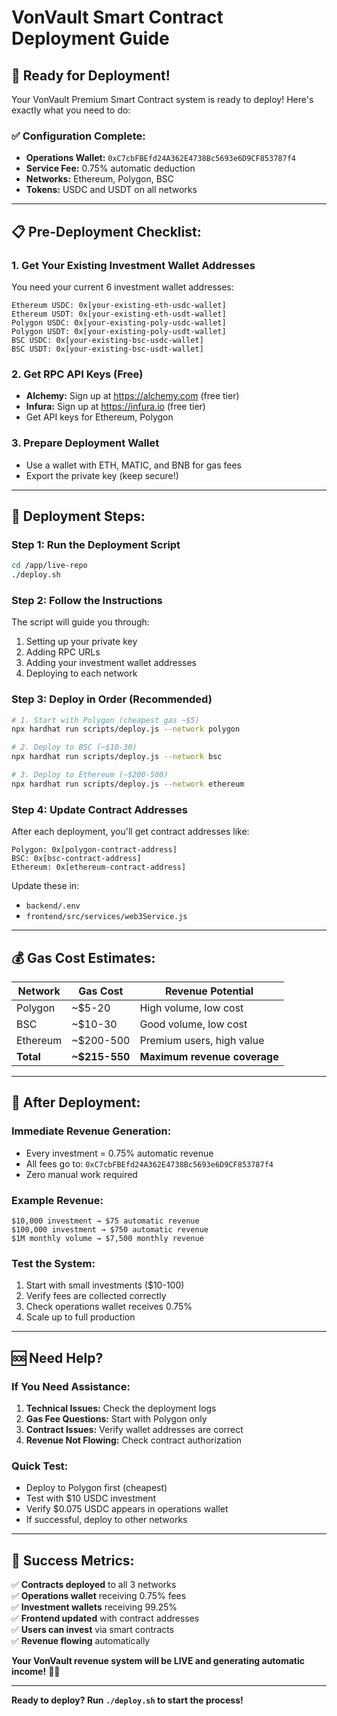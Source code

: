 # VonVault Smart Contract Deployment Guide

## 🚀 Ready for Deployment!

Your VonVault Premium Smart Contract system is ready to deploy! Here's exactly what you need to do:

### ✅ Configuration Complete:
- **Operations Wallet:** `0xC7cbFBEfd24A362E4738Bc5693e6D9CF853787f4`
- **Service Fee:** 0.75% automatic deduction
- **Networks:** Ethereum, Polygon, BSC
- **Tokens:** USDC and USDT on all networks

---

## 📋 Pre-Deployment Checklist:

### 1. Get Your Existing Investment Wallet Addresses
You need your current 6 investment wallet addresses:
```
Ethereum USDC: 0x[your-existing-eth-usdc-wallet]
Ethereum USDT: 0x[your-existing-eth-usdt-wallet]
Polygon USDC: 0x[your-existing-poly-usdc-wallet]  
Polygon USDT: 0x[your-existing-poly-usdt-wallet]
BSC USDC: 0x[your-existing-bsc-usdc-wallet]
BSC USDT: 0x[your-existing-bsc-usdt-wallet]
```

### 2. Get RPC API Keys (Free)
- **Alchemy:** Sign up at https://alchemy.com (free tier)
- **Infura:** Sign up at https://infura.io (free tier)
- Get API keys for Ethereum, Polygon

### 3. Prepare Deployment Wallet
- Use a wallet with ETH, MATIC, and BNB for gas fees
- Export the private key (keep secure!)

---

## 🚀 Deployment Steps:

### Step 1: Run the Deployment Script
```bash
cd /app/live-repo
./deploy.sh
```

### Step 2: Follow the Instructions
The script will guide you through:
1. Setting up your private key
2. Adding RPC URLs
3. Adding your investment wallet addresses
4. Deploying to each network

### Step 3: Deploy in Order (Recommended)
```bash
# 1. Start with Polygon (cheapest gas ~$5)
npx hardhat run scripts/deploy.js --network polygon

# 2. Deploy to BSC (~$10-30)
npx hardhat run scripts/deploy.js --network bsc

# 3. Deploy to Ethereum (~$200-500)
npx hardhat run scripts/deploy.js --network ethereum
```

### Step 4: Update Contract Addresses
After each deployment, you'll get contract addresses like:
```
Polygon: 0x[polygon-contract-address]
BSC: 0x[bsc-contract-address]  
Ethereum: 0x[ethereum-contract-address]
```

Update these in:
- `backend/.env`
- `frontend/src/services/web3Service.js`

---

## 💰 Gas Cost Estimates:

| Network | Gas Cost | Revenue Potential |
|---------|----------|-------------------|
| Polygon | ~$5-20   | High volume, low cost |
| BSC     | ~$10-30  | Good volume, low cost |
| Ethereum| ~$200-500| Premium users, high value |
| **Total**| **~$215-550** | **Maximum revenue coverage** |

---

## 🎉 After Deployment:

### Immediate Revenue Generation:
- Every investment = 0.75% automatic revenue
- All fees go to: `0xC7cbFBEfd24A362E4738Bc5693e6D9CF853787f4`
- Zero manual work required

### Example Revenue:
```
$10,000 investment → $75 automatic revenue
$100,000 investment → $750 automatic revenue  
$1M monthly volume → $7,500 monthly revenue
```

### Test the System:
1. Start with small investments ($10-100)
2. Verify fees are collected correctly
3. Check operations wallet receives 0.75%
4. Scale up to full production

---

## 🆘 Need Help?

### If You Need Assistance:
1. **Technical Issues:** Check the deployment logs
2. **Gas Fee Questions:** Start with Polygon only
3. **Contract Issues:** Verify wallet addresses are correct
4. **Revenue Not Flowing:** Check contract authorization

### Quick Test:
- Deploy to Polygon first (cheapest)
- Test with $10 USDC investment  
- Verify $0.075 USDC appears in operations wallet
- If successful, deploy to other networks

---

## 🎯 Success Metrics:

✅ **Contracts deployed** to all 3 networks  
✅ **Operations wallet** receiving 0.75% fees  
✅ **Investment wallets** receiving 99.25%  
✅ **Frontend updated** with contract addresses  
✅ **Users can invest** via smart contracts  
✅ **Revenue flowing** automatically  

**Your VonVault revenue system will be LIVE and generating automatic income!** 🚀💎

---

**Ready to deploy? Run `./deploy.sh` to start the process!**